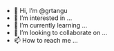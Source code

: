 - 👋 Hi, I’m @grtangu
- 👀 I’m interested in ...
- 🌱 I’m currently learning ...
- 💞️ I’m looking to collaborate on ...
- 📫 How to reach me ...

<!---
grtangu/grtangu is a ✨ special ✨ repository because its `README.md` (this file) appears on your GitHub profile.
You can click the Preview link to take a look at your changes.
--->
